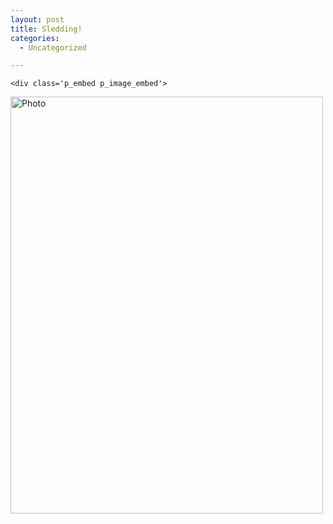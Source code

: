 ```yaml
---
layout: post
title: Sledding!
categories:
  - Uncategorized

---
```



    <div class='p_embed p_image_embed'>
<a href="http://levjoydotcom3.files.wordpress.com/2010/01/photo.jpg"><img alt="Photo" height="667" src="http://levjoydotcom3.files.wordpress.com/2010/01/photo.jpg?w=300" width="500" /></a>
</div>

  
